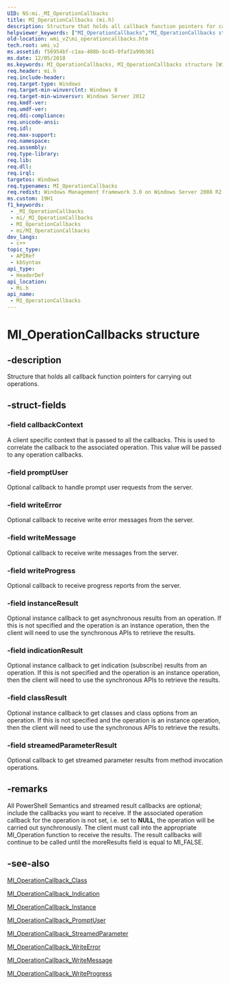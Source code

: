 ```yaml
---
UID: NS:mi._MI_OperationCallbacks
title: MI_OperationCallbacks (mi.h)
description: Structure that holds all callback function pointers for carrying out operations.
helpviewer_keywords: ["MI_OperationCallbacks","MI_OperationCallbacks structure [Windows Management Infrastructure (MI)]","mi/MI_OperationCallbacks","wmi._mi_operationcallbacks","wmi_v2.mi_operationcallbacks"]
old-location: wmi_v2\mi_operationcallbacks.htm
tech.root: wmi_v2
ms.assetid: f56954bf-c1aa-408b-bc45-0faf2a99b381
ms.date: 12/05/2018
ms.keywords: MI_OperationCallbacks, MI_OperationCallbacks structure [Windows Management Infrastructure (MI)], mi/MI_OperationCallbacks, wmi._mi_operationcallbacks, wmi_v2.mi_operationcallbacks
req.header: mi.h
req.include-header: 
req.target-type: Windows
req.target-min-winverclnt: Windows 8
req.target-min-winversvr: Windows Server 2012
req.kmdf-ver: 
req.umdf-ver: 
req.ddi-compliance: 
req.unicode-ansi: 
req.idl: 
req.max-support: 
req.namespace: 
req.assembly: 
req.type-library: 
req.lib: 
req.dll: 
req.irql: 
targetos: Windows
req.typenames: MI_OperationCallbacks
req.redist: Windows Management Framework 3.0 on Windows Server 2008 R2 with SP1, Windows 7 with SP1, and Windows Server 2008 with SP2
ms.custom: 19H1
f1_keywords:
 - _MI_OperationCallbacks
 - mi/_MI_OperationCallbacks
 - MI_OperationCallbacks
 - mi/MI_OperationCallbacks
dev_langs:
 - c++
topic_type:
 - APIRef
 - kbSyntax
api_type:
 - HeaderDef
api_location:
 - Mi.h
api_name:
 - MI_OperationCallbacks
---
```


# MI_OperationCallbacks structure


## -description

Structure that holds all callback function pointers for carrying out operations.

## -struct-fields

### -field callbackContext

A client specific context that is passed to all the callbacks. This is used to correlate the callback to the associated operation. This value will be passed to any operation callbacks.

### -field promptUser

Optional callback to handle prompt user requests from the server.

### -field writeError

Optional callback to receive write error messages from the server.

### -field writeMessage

Optional callback to receive write messages from the server.

### -field writeProgress

Optional callback to receive progress reports from the server.

### -field instanceResult

Optional instance callback to get asynchronous results from an operation.  If this is not specified and the operation is an instance operation, then the client will need to use the synchronous APIs to retrieve the results.

### -field indicationResult

Optional instance callback to get indication (subscribe) results from an operation.  If this is not specified and the operation is an instance operation, then the client will need to use the synchronous APIs to retrieve the results.

### -field classResult

Optional instance callback to get classes and class options from an operation.  If this is not specified and the operation is an instance operation, then the client will need to use the synchronous APIs to retrieve the results.

### -field streamedParameterResult

Optional callback to get streamed parameter results from method invocation operations.

## -remarks

All PowerShell Semantics and streamed result callbacks are optional;  include the callbacks 
 you want to receive. If the associated operation callback for the operation
is not set, i.e. set to <b>NULL</b>, the operation will be carried out synchronously. The client must call into the appropriate MI_Operation function to receive the results. The result callbacks will continue to be called until the moreResults field is equal to MI_FALSE.

## -see-also

<a href="https://docs.microsoft.com/previous-versions/windows/desktop/legacy/dn792325(v=vs.85)">MI_OperationCallback_Class</a>



<a href="https://docs.microsoft.com/previous-versions/windows/desktop/legacy/dn792326(v=vs.85)">MI_OperationCallback_Indication</a>



<a href="https://docs.microsoft.com/previous-versions/windows/desktop/legacy/dn792327(v=vs.85)">MI_OperationCallback_Instance</a>



<a href="https://docs.microsoft.com/previous-versions/windows/desktop/legacy/dn792328(v=vs.85)">MI_OperationCallback_PromptUser</a>



<a href="https://docs.microsoft.com/previous-versions/windows/desktop/legacy/dn792329(v=vs.85)">MI_OperationCallback_StreamedParameter</a>



<a href="https://docs.microsoft.com/previous-versions/windows/desktop/legacy/dn792330(v=vs.85)">MI_OperationCallback_WriteError</a>



<a href="https://docs.microsoft.com/previous-versions/windows/desktop/legacy/dn759645(v=vs.85)">MI_OperationCallback_WriteMessage</a>



<a href="https://docs.microsoft.com/previous-versions/windows/desktop/legacy/dn759646(v=vs.85)">MI_OperationCallback_WriteProgress</a>

